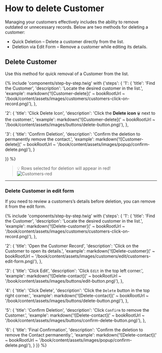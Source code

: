 # How to delete Customer

Managing your customers effectively includes the ability to remove outdated or unnecessary records. Below are two methods for deleting a customer:

- Quick Deletion – Delete a customer directly from the list.
- Deletion via Edit Form – Remove a customer while editing its details.

## Delete Customer

Use this method for quick removal of a Customer from the list.

{% include 'components/step-by-step.twig' with {'steps': {
  '1': {
    'title': 'Find the Customer',
    'description': 'Locate the desired customer in the list.',
    'example': markdown('![Customer-delete](' ~ bookRootUrl ~ '/book/content/assets/images/customers/customers-click-on-record.png)'),
  },

  '2': {
    'title': 'Click Delete Icon',
    'description': 'Click the **Delete icon** `🗑️` next to the customer.',
    'example': markdown('![Customer-delete](' ~ bookRootUrl ~ '/book/content/assets/images/buttons/delete-button.png)'),
  },

  '3': {
    'title': 'Confirm Deletion',
    'description': 'Confirm the deletion to permanently remove the contact.',
    'example': markdown('![Customer-delete](' ~ bookRootUrl ~ '/book/content/assets/images/popup/confirm-delete.png)'),
  }

}} %}

> 💡 Rows selected for deletion will appear in red!  
> <img src="{{ bookRootUrl }}/book/content/assets/images/customers/delete/customers-delete-row.png" alt="Customers-red" style="max-width: 100%; height: auto;">

---

### Delete Customer in edit form

If you need to review a customers’s details before deletion, you can remove it from the edit form.

{% include 'components/step-by-step.twig' with {'steps': {
  '1': {
    'title': 'Find the Customer',
    'description': 'Locate the desired customer in the list.',
    'example': markdown('![Delete-customer](' ~ bookRootUrl ~ '/book/content/assets/images/customers/customers-click-on-record.png)'),
  },

  '2': {
    'title': 'Open the Customer Record',
    'description': 'Click on the Customer to open its details.',
    'example': markdown('![Delete-customer](' ~ bookRootUrl ~ '/book/content/assets/images/customers/edit/customers-edit-form.png)'),
  },

  '3': {
    'title': 'Click Edit',
    'description': 'Click `Edit` in the top left corner.',
    'example': markdown('![Delete-contact](' ~ bookRootUrl ~ '/book/content/assets/images/buttons/edit-button.png)'),
  },

  '4': {
    'title': 'Click Delete',
    'description': 'Click the `Delete` button in the top right corner.',
    'example': markdown('![Delete-contact](' ~ bookRootUrl ~ '/book/content/assets/images/buttons/delete-button.png)'),
  },

  '5': {
    'title': 'Confirm Deletion',
    'description': 'Click `Confirm` to remove the Customer.',
    'example': markdown('![Delete-contact](' ~ bookRootUrl ~ '/book/content/assets/images/buttons/confirm-delete-button.png)'),
  },

  '6': {
    'title': 'Final Confirmation',
    'description': 'Confirm the deletion to remove the Contact permanently.',
    'example': markdown('![Delete-contact](' ~ bookRootUrl ~ '/book/content/assets/images/popup/confirm-delete.png)'),
  }
}} %}
